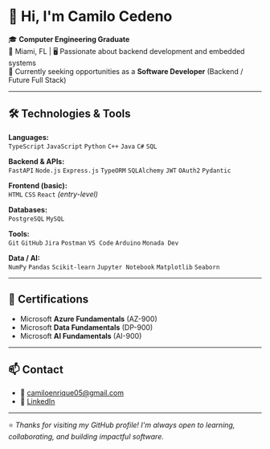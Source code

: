 # 👋 Hi, I'm Camilo Cedeno

🎓 **Computer Engineering Graduate**  
📍 Miami, FL | 🖥️ Passionate about backend development and embedded systems  
🎯 Currently seeking opportunities as a **Software Developer** (Backend / Future Full Stack)

---

## 🛠️ Technologies & Tools

**Languages:**  
`TypeScript` `JavaScript` `Python` `C++` `Java` `C#` `SQL`

**Backend & APIs:**  
`FastAPI` `Node.js` `Express.js` `TypeORM` `SQLAlchemy` `JWT` `OAuth2` `Pydantic`

**Frontend (basic):**  
`HTML` `CSS` `React` *(entry-level)*

**Databases:**  
`PostgreSQL` `MySQL`

**Tools:**  
`Git` `GitHub` `Jira` `Postman` `VS Code` `Arduino` `Monada Dev`

**Data / AI:**  
`NumPy` `Pandas` `Scikit-learn` `Jupyter Notebook` `Matplotlib` `Seaborn`

---

## 📜 Certifications

- Microsoft **Azure Fundamentals** (AZ-900)  
- Microsoft **Data Fundamentals** (DP-900)  
- Microsoft **AI Fundamentals** (AI-900)

---

## 📫 Contact

- 📧 [camiloenrique05@gmail.com](mailto:camiloenrique05@gmail.com)  
- 💼 [LinkedIn](https://linkedin.com/in/camilocedeno)  
---

⭐ *Thanks for visiting my GitHub profile! I'm always open to learning, collaborating, and building impactful software.*
